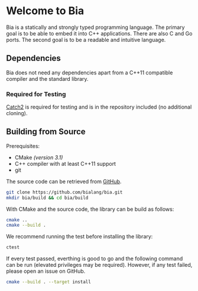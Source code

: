 # Welcome to Bia
Bia is a statically and strongly typed programming language. The primary goal is to be able to embed it into C++ applications. There are also C and Go ports. The second goal is to be a readable and intuitive language.

## Dependencies
Bia does not need any dependencies apart from a C++11 compatible compiler and the standard library.

### Required for Testing

[Catch2]([#](https://github.com/catchorg/Catch2)) is required for testing and is in the repository included (no additional cloning).

## Building from Source
Prerequisites:

- CMake *(version 3.1)*
- C++ compiler with at least C++11 support
- git

The source code can be retrieved from [GitHub](https://github.com/bialang/bia).

```sh
git clone https://github.com/bialang/bia.git
mkdir bia/build && cd bia/build
```

With CMake and the source code, the library can be build as follows:

```sh
cmake ..
cmake --build .
```

We recommend running the test before installing the library:

```sh
ctest
```

If every test passed, everthing is good to go and the following command can be run (elevated privileges may be required). However, if any test failed, please open an issue on GitHub.

```sh
cmake --build . --target install
```
